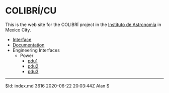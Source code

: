 <!----------------------------------------------------------------------

This file is part of the UNAM telescope control system.

$Id: index.md 3616 2020-06-22 20:03:44Z Alan $

------------------------------------------------------------------------

Copyright © 2018, 2019 Alan M. Watson <alan@astro.unam.mx>

Permission to use, copy, modify, and distribute this software for any
purpose with or without fee is hereby granted, provided that the above
copyright notice and this permission notice appear in all copies.

THE SOFTWARE IS PROVIDED "AS IS" AND THE AUTHOR DISCLAIMS ALL
WARRANTIES WITH REGARD TO THIS SOFTWARE INCLUDING ALL IMPLIED
WARRANTIES OF MERCHANTABILITY AND FITNESS. IN NO EVENT SHALL THE
AUTHOR BE LIABLE FOR ANY SPECIAL, DIRECT, INDIRECT, OR CONSEQUENTIAL
DAMAGES OR ANY DAMAGES WHATSOEVER RESULTING FROM LOSS OF USE, DATA OR
PROFITS, WHETHER IN AN ACTION OF CONTRACT, NEGLIGENCE OR OTHER
TORTIOUS ACTION, ARISING OUT OF OR IN CONNECTION WITH THE USE OR
PERFORMANCE OF THIS SOFTWARE.

----------------------------------------------------------------------->

# COLIBRÍ/CU

This is the web site for the COLIBRÍ project in the [Instituto de Astronomía](http://www.astroscu.unam.mx) in Mexico City.

* [Interface](/tcs/interface.html)
* [Documentation](documentation.html)
* Engineering Interfaces
    - Power
        * <a href="/proxy/pdu1/" target="_newtab">pdu1</a>
        * <a href="/proxy/pdu2/" target="_newtab">pdu2</a>
        * <a href="/proxy/pdu3/" target="_newtab">pdu3</a>

<hr/>

$Id: index.md 3616 2020-06-22 20:03:44Z Alan $

